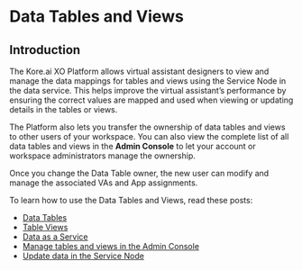 # Data Tables and Views


## Introduction

The Kore.ai XO Platform allows virtual assistant designers to view and manage the data mappings for tables and views using the Service Node in the data service. This helps improve the virtual assistant’s performance by ensuring the correct values are mapped and used when viewing or updating details in the tables or views.

The Platform also  lets you transfer the ownership of data tables and views to other users of your workspace. You can also view the complete list of all data tables and views in the **Admin Console** to let your account or workspace administrators manage the ownership.

Once you change the Data Table owner, the new user can modify and manage the associated VAs and App assignments.

To learn how to use the Data Tables and Views, read these posts:

* [Data Tables](../data-table/)
* [Table Views](../table-views/)
* [Data as a Service](../data-as-service/)
* [Manage tables and views in the Admin Console](../manage-data-tables-and-views-in-admin-console/)
* [Update data in the Service Node](../data-as-service/)
